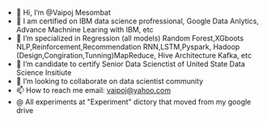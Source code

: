 - 👋 Hi, I’m @Vaipoj Mesombat
- 💞️ I am certified on IBM data science profressional, Google Data Anlytics, Advance Machnine Learing with IBM, etc
- 👀 I’m specialized in Regression (all models) Random Forest,XGboots NLP,Reinforcement,Recommendation RNN,LSTM,Pyspark, Hadoop (Design,Congiration,Tunning)MapReduce, Hive Architecture Kafka, etc
- 🌱 I’m candidate to certify Senior Data Scienctist of United State Data Science Insitiute 
- 💞️ I’m looking to collaborate on data scientist community
- 📫 How to reach me email: vaipoj@yahoo.com
- @ All experiments at "Experiment" dictory that moved from my google drive

<!---
VaipojMesombat/VaipojMesombat is a ✨ special ✨ repository because its `README.md` (this file) appears on your GitHub profile.
You can click the Preview link to take a look at your changes.
--->
